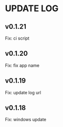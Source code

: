 # UPDATE LOG

## v0.1.21

Fix: ci script

## v0.1.20

Fix: fix app name

## v0.1.19

Fix: update log url

## v0.1.18

Fix: windows update

